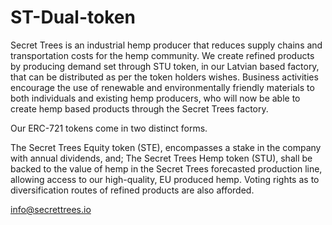 # ST-Dual-token
Secret Trees is an industrial hemp producer that reduces supply chains and transportation costs for the hemp community. We create refined products by producing demand set through STU token, in our Latvian based factory, that can be distributed as per the token holders wishes. Business activities encourage the use of renewable and environmentally friendly materials to both individuals and existing hemp producers, who will now be able to create hemp based products through the Secret Trees factory.

Our ERC-721 tokens come in two distinct forms.

The Secret Trees Equity token (STE), encompasses a stake in the company with annual dividends, and;
The Secret Trees Hemp token (STU), shall be backed to the value of hemp in the Secret Trees forecasted production line, allowing access to our high-quality, EU produced hemp. Voting rights as to diversification routes of refined products are also afforded.

info@secrettrees.io
